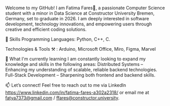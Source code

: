 Welcome to my GitHub! 
I am Fatima Fares👋, a passionate Computer Science student with a minor in Data Science at Constructor University Bremen, Germany, set to graduate in 2026. I am deeply interested in software development, technology innovations, 
and empowering users through creative and efficient coding solutions.


🔧 Skills
Programming Languages:
Python, C++, C. 

Technologies & Tools ⚒️ :
Arduino, Microsoft Office, Miro, Figma, Marvel 

🌱 What I'm currently learning
I am constantly looking to expand my knowledge and skills in the following areas:
Distributed Systems – Enhancing my understanding of scalable, reliable backend technologies.
Full-Stack Development – Sharpening both frontend and backend skills.

📫 Let’s connect!
Feel free to reach out to me via LinkedIn https://www.linkedin.com/in/fatima-fares-a302a2318/ or email me at fatya7373@gmail.com / ffares@constructor.university. 

